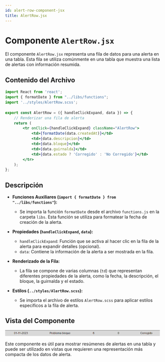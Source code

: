 ```yaml
---
id: alert-row-component-jsx
title: AlertRow.jsx
---
```


# Componente `AlertRow.jsx`

El componente `AlertRow.jsx` representa una fila de datos para una alerta en una tabla. Esta fila se utiliza comúnmente en una tabla que muestra una lista de alertas con información resumida.

## Contenido del Archivo

```jsx
import React from 'react';
import { formatDate } from "../libs/functions";
import '../styles/AlertRow.scss';

export const AlertRow = ({ handleClickExpand, data }) => {
    // Renderizar una fila de alerta
    return (
        <tr onClick={handleClickExpand} className="AlertRow">
            <td>{formatDate(data.createdAt)}</td>
            <td>{data.descripcion}</td>
            <td>{data.bloque}</td>
            <td>{data.guirnalda}</td>
            <td>{data.estado ? 'Corregido' : 'No Corregido'}</td>
        </tr>
    );
};
```

## Descripción

- **Funciones Auxiliares (`import { formatDate } from "../libs/functions"`):**
  - Se importa la función `formatDate` desde el archivo `functions.js` en la carpeta `libs`. Esta función se utiliza para formatear la fecha de creación de la alerta.

- **Propiedades (`handleClickExpand`, `data`):**
  - `handleClickExpand`: Función que se activa al hacer clic en la fila de la alerta para expandir detalles (opcional).
  - `data`: Contiene la información de la alerta a ser mostrada en la fila.

- **Renderizado de la Fila:**
  - La fila se compone de varias columnas (`td`) que representan diferentes propiedades de la alerta, como la fecha, la descripción, el bloque, la guirnalda y el estado.

- **Estilos (`../styles/AlertRow.scss`):**
  - Se importa el archivo de estilos `AlertRow.scss` para aplicar estilos específicos a la fila de alerta.


## Vista del Componente

![imagen de login](/img/alertrow.png)

Este componente es útil para mostrar resúmenes de alertas en una tabla y puede ser utilizado en vistas que requieren una representación más compacta de los datos de alerta.

